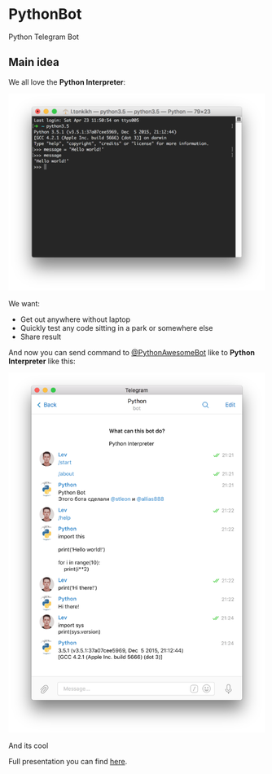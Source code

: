 # PythonBot

Python Telegram Bot

## Main idea

We all love the **Python Interpreter**:

![Python Interpreter](img/python_interpreter.png)

We want:

- Get out anywhere without laptop
- Quickly test any code sitting in a park or somewhere else
- Share result

And now you can send command to [@PythonAwesomeBot](https://telegram.me/PythonAwesomeBot) like to **Python Interpreter** like this:

![PythonAwesomeBot](img/PythonAwesomeBot.png)

And its cool

Full presentation you can find [here](https://www.youtube.com/watch?v=eYeqtUCiERU).
